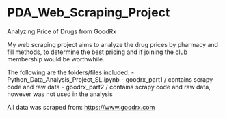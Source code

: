 # PDA_Web_Scraping_Project

Analyzing Price of Drugs from GoodRx

My web scraping project aims to analyze the drug prices by pharmacy and fill methods, to determine the best pricing and if joining the club membership would be worthwhile. 

The following are the folders/files included:
     - Python_Data_Analysis_Project_SL.ipynb
     - goodrx_part1 / contains scrapy code and raw data 
     - goodrx_part2 / contains scrapy code and raw data, however was not used in the analysis
     

All data was scraped from: https://www.goodrx.com
